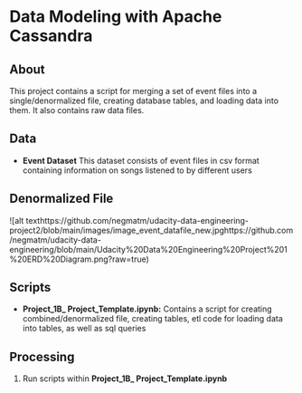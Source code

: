 # Data Modeling with Apache Cassandra

## About

This project contains a script for merging a set of event files into a single/denormalized file, creating database tables, and loading data into them.  It also contains raw data files.

## Data

* **Event Dataset**
This dataset consists of event files in csv format containing information on songs listened to by different users

## Denormalized File
![alt texthttps://github.com/negmatm/udacity-data-engineering-project2/blob/main/images/image_event_datafile_new.jpghttps://github.com/negmatm/udacity-data-engineering/blob/main/Udacity%20Data%20Engineering%20Project%201%20ERD%20Diagram.png?raw=true)

## Scripts
* **Project_1B_ Project_Template.ipynb:** Contains a script for creating combined/denormalized file, creating tables, etl code for loading data into tables, as well as sql queries

## Processing
1. Run scripts within **Project_1B_ Project_Template.ipynb**
